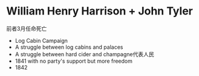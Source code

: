 # William Henry Harrison + John Tyler

前者3月任命死亡

- Log Cabin Campaign
- A struggle between log cabins and palaces
- A struggle between hard cider and champagne代表人民
- 1841 with no party's support but more freedom
- 1842
<!--stackedit_data:
eyJoaXN0b3J5IjpbMTg3MDc5NDk0MV19
-->